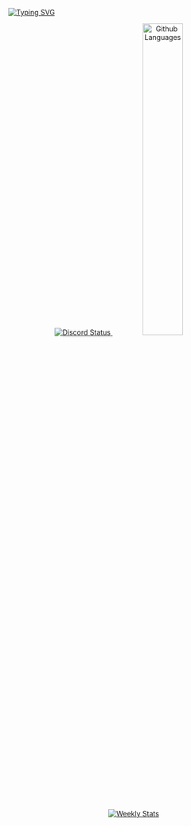 [![Typing SVG](https://readme-typing-svg.herokuapp.com?color=B1F7E2&lines=hi%2C+i'm+niskii)](https://git.io/typing-svg)

<p align="center">
  <a href="https://discord.com/users/847865068657836033" target="_blank">
    <img src="https://lanyard.cnrad.dev/api/847865068657836033?bg=1f1f1f&borderRadius=5px" alt="Discord Status"/>
    </a>
    <img width="40%" src="https://github-readme-stats.vercel.app/api/top-langs?username=Niskii3&theme=dark&hide_border=true&layout=compact&langs_count=5" alt="Github Languages" />
</p>

<p align="center">
<a href="https://wakatime.com/@niskii" target="_blank">
	<img align="center" alt="Weekly Stats" src="https://github-readme-stats.vercel.app/api/wakatime?username=niskii&border_radius=5px&theme=dark&bg_color=1f1f1f&border_color=1f1f1f&icon_color=58a6ff&show_icons=true&disable_animations=true&custom_title=Weekly%20Stats">
</a>
</p>
